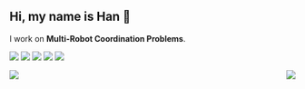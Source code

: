
## Hi, my name is Han 👋
I work on **Multi-Robot Coordination Problems**.

![](https://img.shields.io/badge/python-3670A0?style=flat-square&logo=python&logoColor=fff)
![](https://img.shields.io/badge/-C%2B%2B-00599C?style=flat-square&logo=C%2B%2B&logoColor=fff)
![](https://img.shields.io/badge/-Pytorch-ee4c2c?style=flat-square&logo=Pytorch&logoColor=000)
![](https://img.shields.io/badge/-CMake-064F8C?style=flat-square&logo=CMake&logoColor=fff)
![](https://img.shields.io/badge/-VSCode-e34f26?style=flat-square&logo=Visual%20Studio%20Code&logoColor=fff)

<a href="#">
 <img align="right" src="https://github-readme-stats.vercel.app/api/top-langs/?username=MikeZheng777&layout=donut&theme=codeSTACKr">
 <img src="https://github-readme-stats.vercel.app/api?username=MikeZheng777&show_icons=true&theme=codeSTACKr&include_all_commits=false&count_private=true">
</a>



